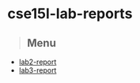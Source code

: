 # cse15l-lab-reports

>## Menu


* [lab2-report](https://renowow.github.io/cse15l-lab-reports/lab-report-1-week-%202.html)
* [lab3-report](https://renowow.github.io/cse15l-lab-reports/lab-report-2-week-%204.html)
